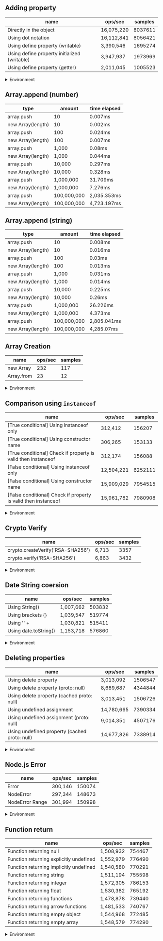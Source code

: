 ## Adding property

|name|ops/sec|samples|
|-|-|-|
|Directly in the object|16,075,220|8037611|
|Using dot notation|16,112,841|8056421|
|Using define property (writable)|3,390,546|1695274|
|Using define property initialized (writable)|3,947,937|1973969|
|Using define property (getter)|2,011,045|1005523|


<details>
<summary>Environment</summary>

* __Machine:__ linux x64 | 4 vCPUs | 15.2GB Mem
* __Run:__ Thu May 09 2024 20:23:48 GMT+0000 (Coordinated Universal Time)
</details>

<!--
{"environment":{"platform":"linux","arch":"x64","cpus":4,"totalMemory":15.245216369628906},"benchmarks":[{"name":"Directly in the object","opsSec":16075220.076019175,"samples":8037611},{"name":"Using dot notation","opsSec":16112841.669622328,"samples":8056421},{"name":"Using define property (writable)","opsSec":3390546.1132663186,"samples":1695274},{"name":"Using define property initialized (writable)","opsSec":3947937.098271432,"samples":1973969},{"name":"Using define property (getter)","opsSec":2011045.5588870256,"samples":1005523}]}-->

## Array.append (number)

|type|amount|time elapsed|
|-|-|-|
array.push|10|0.007ms
new Array(length)|10|0.002ms
array.push|100|0.024ms
new Array(length)|100|0.007ms
array.push|1,000|0.08ms
new Array(length)|1,000|0.044ms
array.push|10,000|0.297ms
new Array(length)|10,000|0.328ms
array.push|1,000,000|31.709ms
new Array(length)|1,000,000|7.276ms
array.push|100,000,000|2,035.353ms
new Array(length)|100,000,000|4,723.197ms
## Array.append (string)

|type|amount|time elapsed|
|-|-|-|
array.push|10|0.008ms
new Array(length)|10|0.016ms
array.push|100|0.03ms
new Array(length)|100|0.013ms
array.push|1,000|0.031ms
new Array(length)|1,000|0.014ms
array.push|10,000|0.225ms
new Array(length)|10,000|0.26ms
array.push|1,000,000|26.226ms
new Array(length)|1,000,000|4.373ms
array.push|100,000,000|2,805.041ms
new Array(length)|100,000,000|4,285.07ms

## Array Creation

|name|ops/sec|samples|
|-|-|-|
|new Array|232|117|
|Array.from|23|12|


<details>
<summary>Environment</summary>

* __Machine:__ linux x64 | 4 vCPUs | 15.2GB Mem
* __Run:__ Thu May 09 2024 20:39:03 GMT+0000 (Coordinated Universal Time)
</details>

<!--
{"environment":{"platform":"linux","arch":"x64","cpus":4,"totalMemory":15.245216369628906},"benchmarks":[{"name":"new Array","opsSec":232.1924753926441,"samples":117},{"name":"Array.from","opsSec":23.583588246839337,"samples":12}]}-->

## Comparison using `instanceof`

|name|ops/sec|samples|
|-|-|-|
|[True conditional] Using instanceof only|312,412|156207|
|[True conditional] Using constructor name|306,265|153133|
|[True conditional] Check if property is valid then instanceof |312,174|156088|
|[False conditional] Using instanceof only|12,504,221|6252111|
|[False conditional] Using constructor name|15,909,029|7954515|
|[False conditional] Check if property is valid then instanceof |15,961,782|7980908|


<details>
<summary>Environment</summary>

* __Machine:__ linux x64 | 4 vCPUs | 15.2GB Mem
* __Run:__ Thu May 09 2024 20:52:50 GMT+0000 (Coordinated Universal Time)
</details>

<!--
{"environment":{"platform":"linux","arch":"x64","cpus":4,"totalMemory":15.245216369628906},"benchmarks":[{"name":"[True conditional] Using instanceof only","opsSec":312412.51819643093,"samples":156207},{"name":"[True conditional] Using constructor name","opsSec":306265.6205911244,"samples":153133},{"name":"[True conditional] Check if property is valid then instanceof ","opsSec":312174.66401309514,"samples":156088},{"name":"[False conditional] Using instanceof only","opsSec":12504221.385864828,"samples":6252111},{"name":"[False conditional] Using constructor name","opsSec":15909029.99241398,"samples":7954515},{"name":"[False conditional] Check if property is valid then instanceof ","opsSec":15961782.054178255,"samples":7980908}]}-->

## Crypto Verify

|name|ops/sec|samples|
|-|-|-|
|crypto.createVerify('RSA-SHA256')|6,713|3357|
|crypto.verify('RSA-SHA256')|6,863|3432|


<details>
<summary>Environment</summary>

* __Machine:__ linux x64 | 4 vCPUs | 15.2GB Mem
* __Run:__ Thu May 09 2024 20:58:55 GMT+0000 (Coordinated Universal Time)
</details>

<!--
{"environment":{"platform":"linux","arch":"x64","cpus":4,"totalMemory":15.245216369628906},"benchmarks":[{"name":"crypto.createVerify('RSA-SHA256')","opsSec":6713.002491962647,"samples":3357},{"name":"crypto.verify('RSA-SHA256')","opsSec":6863.205005890635,"samples":3432}]}-->

## Date String coersion

|name|ops/sec|samples|
|-|-|-|
|Using String()|1,007,662|503832|
|Using brackets {}|1,039,547|519774|
|Using '' + |1,030,821|515411|
|Using date.toString()|1,153,718|576860|


<details>
<summary>Environment</summary>

* __Machine:__ linux x64 | 4 vCPUs | 15.2GB Mem
* __Run:__ Thu May 09 2024 21:14:48 GMT+0000 (Coordinated Universal Time)
</details>

<!--
{"environment":{"platform":"linux","arch":"x64","cpus":4,"totalMemory":15.245216369628906},"benchmarks":[{"name":"Using String()","opsSec":1007662.3495139263,"samples":503832},{"name":"Using brackets {}","opsSec":1039547.4532485767,"samples":519774},{"name":"Using '' + ","opsSec":1030821.9577280576,"samples":515411},{"name":"Using date.toString()","opsSec":1153718.4051562995,"samples":576860}]}-->

## Deleting properties

|name|ops/sec|samples|
|-|-|-|
|Using delete property|3,013,092|1506547|
|Using delete property (proto: null)|8,689,687|4344844|
|Using delete property (cached proto: null)|3,013,451|1506726|
|Using undefined assignment|14,780,665|7390334|
|Using undefined assignment (proto: null)|9,014,351|4507176|
|Using undefined property (cached proto: null)|14,677,826|7338914|


<details>
<summary>Environment</summary>

* __Machine:__ linux x64 | 4 vCPUs | 15.2GB Mem
* __Run:__ Thu May 09 2024 21:21:11 GMT+0000 (Coordinated Universal Time)
</details>

<!--
{"environment":{"platform":"linux","arch":"x64","cpus":4,"totalMemory":15.245216369628906},"benchmarks":[{"name":"Using delete property","opsSec":3013092.751460266,"samples":1506547},{"name":"Using delete property (proto: null)","opsSec":8689687.502772093,"samples":4344844},{"name":"Using delete property (cached proto: null)","opsSec":3013451.968387631,"samples":1506726},{"name":"Using undefined assignment","opsSec":14780665.970184421,"samples":7390334},{"name":"Using undefined assignment (proto: null)","opsSec":9014351.548670333,"samples":4507176},{"name":"Using undefined property (cached proto: null)","opsSec":14677826.285261422,"samples":7338914}]}-->

## Node.js Error

|name|ops/sec|samples|
|-|-|-|
|Error|300,146|150074|
|NodeError|297,344|148673|
|NodeError Range|301,994|150998|


<details>
<summary>Environment</summary>

* __Machine:__ linux x64 | 4 vCPUs | 15.2GB Mem
* __Run:__ Thu May 09 2024 21:28:16 GMT+0000 (Coordinated Universal Time)
</details>

<!--
{"environment":{"platform":"linux","arch":"x64","cpus":4,"totalMemory":15.245216369628906},"benchmarks":[{"name":"Error","opsSec":300146.2861271971,"samples":150074},{"name":"NodeError","opsSec":297344.6244022627,"samples":148673},{"name":"NodeError Range","opsSec":301994.2859430382,"samples":150998}]}-->

## Function return

|name|ops/sec|samples|
|-|-|-|
|Function returning null|1,508,932|754467|
|Function returning explicitly undefined|1,552,979|776490|
|Function returning implicitly undefined|1,540,580|770291|
|Function returning string|1,511,194|755598|
|Function returning integer|1,572,305|786153|
|Function returning float|1,530,382|765192|
|Function returning functions|1,478,878|739440|
|Function returning arrow functions|1,481,533|740767|
|Function returning empty object|1,544,968|772485|
|Function returning empty array|1,548,579|774290|


<details>
<summary>Environment</summary>

* __Machine:__ linux x64 | 4 vCPUs | 15.2GB Mem
* __Run:__ Thu May 09 2024 21:33:55 GMT+0000 (Coordinated Universal Time)
</details>

<!--
{"environment":{"platform":"linux","arch":"x64","cpus":4,"totalMemory":15.245216369628906},"benchmarks":[{"name":"Function returning null","opsSec":1508932.6401163626,"samples":754467},{"name":"Function returning explicitly undefined","opsSec":1552979.0373264558,"samples":776490},{"name":"Function returning implicitly undefined","opsSec":1540580.423535543,"samples":770291},{"name":"Function returning string","opsSec":1511194.4420765,"samples":755598},{"name":"Function returning integer","opsSec":1572305.4766858947,"samples":786153},{"name":"Function returning float","opsSec":1530382.3770511595,"samples":765192},{"name":"Function returning functions","opsSec":1478878.4239133464,"samples":739440},{"name":"Function returning arrow functions","opsSec":1481533.3641948567,"samples":740767},{"name":"Function returning empty object","opsSec":1544968.3637930222,"samples":772485},{"name":"Function returning empty array","opsSec":1548579.0127324392,"samples":774290}]}-->
